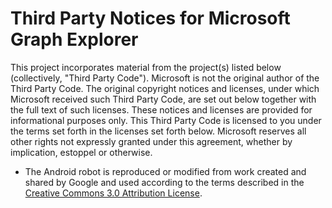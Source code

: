 # Third Party Notices for Microsoft Graph Explorer

This project incorporates material from the project(s) listed below (collectively, "Third Party Code"). Microsoft is not the original author of the Third Party Code. The original copyright notices and licenses, under which Microsoft received such Third Party Code, are set out below together with the full text of such licenses. These notices and licenses are provided for informational purposes only. This Third Party Code is licensed to you under the terms set forth in the licenses set forth below. Microsoft reserves all other rights not expressly granted under this agreement, whether by implication, estoppel or otherwise. 

- The Android robot is reproduced or modified from work created and shared by Google and used according to the terms described in the [Creative Commons 3.0 Attribution License](https://creativecommons.org/licenses/by/3.0/).
